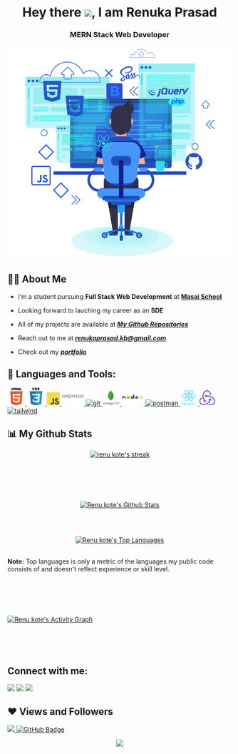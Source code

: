 <h1 align="center">Hey there <img src="https://raw.githubusercontent.com/MartinHeinz/MartinHeinz/master/wave.gif" width="30px">, I am Renuka Prasad </h1>
<h3 align="center"> MERN Stack Web Developer</h3>

<div align="center" ><img src = "https://raw.githubusercontent.com/Renukote/Renukote/051cadb27789caa9a268427a07ad8d9e3b6c7cec/web-developer-img.svg" /></div>

## 🙋‍♂️ About Me

- I’m a student pursuing **Full Stack Web Development** at **[Masai School](https://www.masaischool.com/)**

- Looking forward to lauching my career as an **SDE**

- All of my projects are available at ***[My Github Repositories](https://github.com/Renukote?tab=repositories)***

- Reach out to me at ***renukaprasad.kb@gmail.com***

- Check out my ***[portfolio]()***

## 🚀 Languages and Tools:

<a href="https://www.w3.org/html/" target="_blank"> <img src="https://raw.githubusercontent.com/devicons/devicon/master/icons/html5/html5-original-wordmark.svg" alt="html5" width="40" height="40"/> </a> </a> <a href="https://www.w3schools.com/css/" target="_blank"> <img src="https://raw.githubusercontent.com/devicons/devicon/master/icons/css3/css3-original-wordmark.svg" alt="css3" width="40" height="40"/> </a> <a href="https://developer.mozilla.org/en-US/docs/Web/JavaScript" target="_blank"> <img src="https://raw.githubusercontent.com/devicons/devicon/master/icons/javascript/javascript-original.svg" alt="javascript" width="30" height="30"/> </a>
<a href="https://expressjs.com" target="_blank"> <img src="https://raw.githubusercontent.com/devicons/devicon/master/icons/express/express-original-wordmark.svg" alt="express" width="50" height="40"/> </a> <a href="https://git-scm.com/" target="_blank"> <img src="https://www.vectorlogo.zone/logos/git-scm/git-scm-icon.svg" alt="git" width="35" height="35"/> </a>  <a href="https://www.mongodb.com/" target="_blank"> <img src="https://raw.githubusercontent.com/devicons/devicon/master/icons/mongodb/mongodb-original-wordmark.svg" alt="mongodb" width="40" height="35"/> <a href="https://nodejs.org" target="_blank"> <img src="https://raw.githubusercontent.com/devicons/devicon/master/icons/nodejs/nodejs-original-wordmark.svg" alt="nodejs" width="50" height="40"/> </a> <a href="https://postman.com" target="_blank"> <img src="https://www.vectorlogo.zone/logos/getpostman/getpostman-icon.svg" alt="postman" width="35" height="35"/> </a> <a href="https://reactjs.org/" target="_blank"> <img src="https://raw.githubusercontent.com/devicons/devicon/master/icons/react/react-original-wordmark.svg" alt="react" width="40" height="35"/> </a> <a href="https://redux.js.org" target="_blank"> <img src="https://raw.githubusercontent.com/devicons/devicon/master/icons/redux/redux-original.svg" alt="redux" width="35" height="35"/> </a> <a href="https://tailwindcss.com/" target="_blank"> <img src="https://www.vectorlogo.zone/logos/tailwindcss/tailwindcss-icon.svg" alt="tailwind" width="35" height="35" margin="5px"/> </a>


## 📊 My Github Stats

<p align="center">
    <a href="https://github.com/Renukote/github-readme-streak-stats">
        <img title="🔥 Get streak stats for your profile at git.io/streak-stats" alt="renu kote's streak" src="https://github-readme-streak-stats.herokuapp.com/?user=Renukote&theme=black-ice&hide_border=true&stroke=0000&background=060A0CD0"/>
    </a>
</p>
 <br/> <br/> <br/>


  <br/>
  <p align="center">
    <a href="https://github.com/Renukote/github-readme-stats"><img alt="Renu kote's Github Stats" src="https://github-readme-stats.vercel.app/api?username=Renukote&show_icons=true&count_private=true&theme=react&hide_border=true&bg_color=0D1117" /></a>
   </p>
    
 <br/> <br/>
    
  <p align="center">
  <a href="https://github.com/Renukote/github-readme-stats"><img alt="Renu kote's Top Languages" src="https://github-readme-stats.vercel.app/api/top-langs/?username=Renukote&langs_count=8&count_private=true&layout=compact&theme=react&hide_border=true&bg_color=0D1117" /></a>
  <p/>
    
  <br/>
  <b>Note:</b> Top languages is only a metric of the languages my public code consists of and doesn't reflect experience or skill level.

<br/> <br/> <br/>
<br/>

<a href="https://github.com/Renukote/github-readme-activity-graph"><img alt="Renu kote's Activity Graph" src="https://activity-graph.herokuapp.com/graph?username=Renukote&bg_color=0D1117&color=5BCDEC&line=5BCDEC&point=FFFFFF&hide_border=true" /></a>

<br/>
<br/> <br/>


## Connect with me:
<p align="left">
<a href = "https://www.linkedin.com/in/renukaprasadkb/"><img src="https://img.icons8.com/fluent/40/000000/linkedin.png"/></a>
<a href = "https://medium.com/@renukaprasad.kb"><img src="https://img.icons8.com/fluency/40/000000/medium-logo.png"/></a>
    <a href = "mailto:renukaprasad.kb@gmail.com"> <img src="https://img.icons8.com/doodle/35/000000/gmail-new.png"/> </a>
</p>


## ❤ Views and Followers
<a href="https://github.com/Renukote/github-profile-views-counter">
    <img src="https://komarev.com/ghpvc/?username=Renukote">
</a>
<a href="https://github.com/Renukote?tab=followers"><img src="https://img.shields.io/github/followers/Renukote?label=Followers&style=social" alt="GitHub Badge"></a>

<p align="center">
  <img  src="https://raw.githubusercontent.com/Trilokia/Trilokia/379277808c61ef204768a61bbc5d25bc7798ccf1/bottom_header.svg">
  </p>
